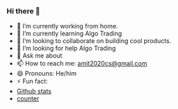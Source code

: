 ### Hi there 👋

- 🔭 I’m currently working from home.
- 🌱 I’m currently learning Algo Trading
- 👯 I’m looking to collaborate on building cool products.
- 🤔 I’m looking for help Algo Trading
- 💬 Ask me about 
- 📫 How to reach me: amit2020cs@gmail.com
- 😄 Pronouns: He/him
- ⚡ Fun fact: 
- [Github stats](https://github-readme-stats.vercel.app/api?username=amit2020cs)
- [counter](https://[https://enzvtx90hoemtlx.m.pipedream.net].m.pipedream.net)
